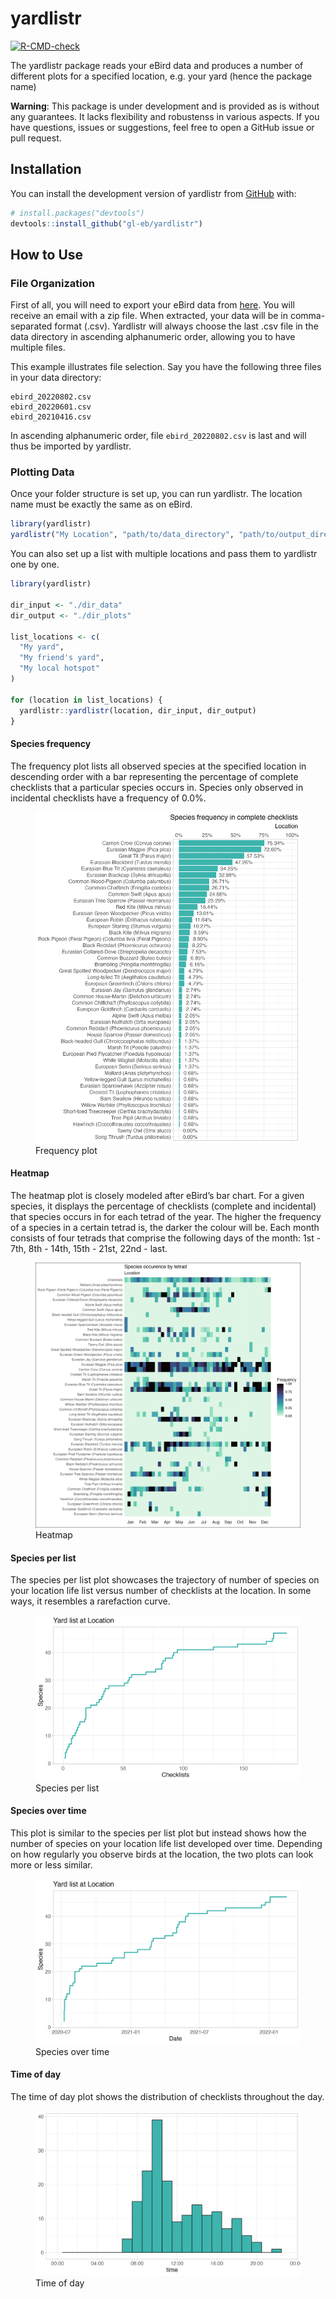 
<!-- README.md is generated from README.Rmd. Please edit that file -->

# yardlistr

<!-- badges: start -->

[![R-CMD-check](https://github.com/gl-eb/yardlistr/actions/workflows/R-CMD-check.yaml/badge.svg)](https://github.com/gl-eb/yardlistr/actions/workflows/R-CMD-check.yaml)
<!-- badges: end -->

The yardlistr package reads your eBird data and produces a number of
different plots for a specified location, e.g. your yard (hence the
package name)

**Warning**: This package is under development and is provided as is
without any guarantees. It lacks flexibility and robustenss in various
aspects. If you have questions, issues or suggestions, feel free to open
a GitHub issue or pull request.

## Installation

You can install the development version of yardlistr from
[GitHub](https://github.com/) with:

``` r
# install.packages("devtools")
devtools::install_github("gl-eb/yardlistr")
```

## How to Use

### File Organization

First of all, you will need to export your eBird data from
[here](https://ebird.org/downloadMyData). You will receive an email with
a zip file. When extracted, your data will be in comma-separated format
(.csv). Yardlistr will always choose the last .csv file in the data
directory in ascending alphanumeric order, allowing you to have multiple
files.

This example illustrates file selection. Say you have the following
three files in your data directory:

    ebird_20220802.csv
    ebird_20220601.csv
    ebird_20210416.csv

In ascending alphanumeric order, file `ebird_20220802.csv` is last and
will thus be imported by yardlistr.

### Plotting Data

Once your folder structure is set up, you can run yardlistr. The
location name must be exactly the same as on eBird.

``` r
library(yardlistr)
yardlistr("My Location", "path/to/data_directory", "path/to/output_directory")
```

You can also set up a list with multiple locations and pass them to
yardlistr one by one.

``` r
library(yardlistr)

dir_input <- "./dir_data"
dir_output <- "./dir_plots"

list_locations <- c(
  "My yard",
  "My friend's yard",
  "My local hotspot"
)

for (location in list_locations) {
  yardlistr::yardlistr(location, dir_input, dir_output)
}
```

#### Species frequency

The frequency plot lists all observed species at the specified location
in descending order with a bar representing the percentage of complete
checklists that a particular species occurs in. Species only observed in
incidental checklists have a frequency of 0.0%.

<figure>
<img src="man/figures/location_frequency.png" alt="Frequency plot" />
<figcaption aria-hidden="true">Frequency plot</figcaption>
</figure>

#### Heatmap

The heatmap plot is closely modeled after eBird’s bar chart. For a given
species, it displays the percentage of checklists (complete and
incidental) that species occurs in for each tetrad of the year. The
higher the frequency of a species in a certain tetrad is, the darker the
colour will be. Each month consists of four tetrads that comprise the
following days of the month: 1st - 7th, 8th - 14th, 15th - 21st, 22nd -
last.

<figure>
<img src="man/figures/location_heatmap.png" alt="Heatmap" />
<figcaption aria-hidden="true">Heatmap</figcaption>
</figure>

#### Species per list

The species per list plot showcases the trajectory of number of species
on your location life list versus number of checklists at the location.
In some ways, it resembles a rarefaction curve.

<figure>
<img src="man/figures/location_lists.png" alt="Species per list" />
<figcaption aria-hidden="true">Species per list</figcaption>
</figure>

#### Species over time

This plot is similar to the species per list plot but instead shows how
the number of species on your location life list developed over time.
Depending on how regularly you observe birds at the location, the two
plots can look more or less similar.

<figure>
<img src="man/figures/location_time.png" alt="Species over time" />
<figcaption aria-hidden="true">Species over time</figcaption>
</figure>

#### Time of day

The time of day plot shows the distribution of checklists throughout the
day.

<figure>
<img src="man/figures/location_lists_time.png" alt="Time of day" />
<figcaption aria-hidden="true">Time of day</figcaption>
</figure>
